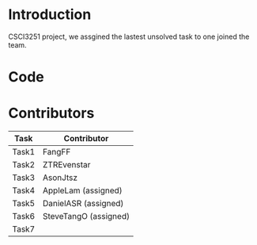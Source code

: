 # Introduction
CSCI3251 project, we assgined the lastest unsolved task to one joined the team.

# Code

# Contributors

| Task  | Contributor  |
| --- | --- |
| Task1 | FangFF |
| Task2 | ZTREvenstar |
| Task3 | AsonJtsz |
| Task4 | AppleLam (assigned) |
| Task5 | DanielASR (assigned) |
| Task6 | SteveTangO (assigned) |
| Task7 | |

 
